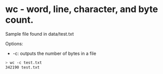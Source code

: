 # wc - word, line, character, and byte count. 

Sample file found in data/test.txt

Options:
- -c: outputs the number of bytes in a file

```bash
> wc -c test.txt
342190 test.txt
```
